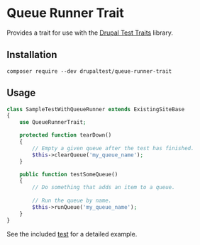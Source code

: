 # Queue Runner Trait

Provides a trait for use with the [Drupal Test Traits](https://gitlab.com/weitzman/drupal-test-traits) library.

## Installation

```
composer require --dev drupaltest/queue-runner-trait
```

## Usage

```php
class SampleTestWithQueueRunner extends ExistingSiteBase
{
    use QueueRunnerTrait;

    protected function tearDown()
    {
        // Empty a given queue after the test has finished.
        $this->clearQueue('my_queue_name');
    }

    public function testSomeQueue()
    {
        // Do something that adds an item to a queue.
        
        // Run the queue by name.
        $this->runQueue('my_queue_name');
    }
}
```

See the included [test](./tests/QueueRunnerTraitTest.php) for a detailed example.
